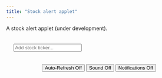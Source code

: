 ```yaml
---
title: "Stock alert applet"
---
```


A stock alert applet (under development). 

<div>
	
<input onkeyup="if (event.keyCode == 27) this.value = '';
		else if (event.keyCode == 13) {
			event.preventDefault(); 
			submitTicker();
		}"
id="tickerInput" style="margin:20px;" autocomplete="off" placeholder="Add stock ticker..."> 
<span id="msg"></span>

<div style="width:max-content; margin:auto">
<audio id="audio" src="{{ "that-was-quick.mp3" | relative_url }}" autostart="false"></audio>
<button onclick="toggleAlerts(this);">Auto-Refresh Off</button>
<button onclick="toggleSound(this);" id="soundButton">Sound Off</button>
<button onclick="toggleNotifications(this);" id="notificationButton">Notifications Off</button>
</div>
	
<ul style="list-style-type:none; padding-left:0px" id="stocklist"></ul>
	
</div>

<script> ////////////////////////////////////////////////////////////////
var tickerList = [];
let hourglasstimer;
	
function toggleAlerts(elt) {
	if (hourglasstimer) {
		elt.style.backgroundColor = "";
		elt.textContent = "Auto-Refresh Off";
		clearInterval(hourglasstimer);
		hourglasstimer = "";
	} else {	
		elt.style.backgroundColor = "#aaa";
		elt.textContent = "Auto-Refresh On";
		hourglasstimer = setInterval(function() {
			update();
		}, 5000);
	}
}
	
function toggleSound(elt) {
	if (elt.textContent == "Sound On") {
		elt.style.backgroundColor = "";
		elt.textContent = "Sound Off";
	} else {	
		elt.style.backgroundColor = "#aaa";
		elt.textContent = "Sound On";
		D('audio').play();
	}
}
	
function toggleNotifications(elt) {
	if (elt.textContent == "Notifications On") {
		elt.style.backgroundColor = "";
		elt.textContent = "Notifications Off";
	} else {	
	
		  // Let's check if the browser supports notifications
		  if (!("Notification" in window)) alert("This browser does not support desktop notification");

		  // Let's check whether notification permissions have already been granted
		  else if (Notification.permission === "granted") {	
			elt.style.backgroundColor = "#aaa";
			elt.textContent = "Notifications On";
		  }	
		  // Otherwise, we need to ask the user for permission
		  else if (Notification.permission !== "denied") {
		    Notification.requestPermission().then(function (permission) {
		      // If the user accepts, let's create a notification
		      if (permission === "granted") {
				elt.style.backgroundColor = "#aaa";
				elt.textContent = "Notifications On";
		      }
		    });
		  }	
	}
}


function update() {
	if (tickerList.length > 0) {
	let query = 'https://query1.finance.yahoo.com/v7/finance/quote?symbols=' + tickerList.join();
		
	fetch("https://sandboxansyble.herokuapp.com/", 
		{cache:'no-cache', headers: {'Target-URL': query }}).then(function(response) {
		return response.json();
	}).then(function(data) { 
	
	let buffer = data.quoteResponse.result;
	
	if (buffer) {
		var d = new Date();
		var n = d.toLocaleTimeString();
		D('msg').textContent = "Refreshed: " + n;
		buffer.forEach(function(stockData) {
			D(stockData.symbol + "-current").value = round(stockData.regularMarketPrice * 1);
			D(stockData.symbol + "-percent").textContent = stockData.symbol + " " + round(stockData.regularMarketChangePercent) + "%";
	
			if (stockData.regularMarketChangePercent > 0) D(stockData.symbol + "-percent").style.color = "#0b3";
			else if (stockData.regularMarketChangePercent < 0) D(stockData.symbol + "-percent").style.color = "#FF0000";
			else D(stockData.symbol + "-percent").style.color = "#333";
		});	
		tickerList.forEach(function(stock) {
			console.log("updating " + stock);

			let current = parseFloat(D(stock + "-current").value);
			let upper = parseFloat(D(stock + "-upper").value);
			let lower = parseFloat(D(stock + "-lower").value);

			let ring = false;
			let direction = "";
			if (current < lower) {
				if (D(stock + "-lower").style.fontWeight != "bold") ring = true;
				D(stock + "-lower").style.fontWeight = "bold";
				direction = "down";
			} else D(stock + "-lower").style.fontWeight = "initial";
			if (current > upper) {
				if (D(stock + "-upper").style.fontWeight != "bold") ring = true;
				D(stock + "-upper").style.fontWeight = "bold";
				direction = "up";
			} else D(stock + "-upper").style.fontWeight = "initial";

			if (ring) {
				if (D('soundButton').textContent == "Sound On") D('audio').play();	
				if (D('notificationButton').textContent == "Notifications On") 
					new Notification(stock + " is " + direction + " to $" + D(stock + "-current").value);
			}
		});
	} else D('msg').textContent = "Auto-refresh error.";	
	}).catch(function(error) { console.log(error); });	
	}
}
	
function submitTicker() {
	// options: https://query2.finance.yahoo.com/v7/finance/options/
	// quote: https://query1.finance.yahoo.com/v7/finance/quote?symbols=
	let query = 'https://query1.finance.yahoo.com/v7/finance/quote?symbols=' + D('tickerInput').value;	
	fetch("https://sandboxansyble.herokuapp.com/", 
		{cache:'no-cache', headers: {'Target-URL': query }}).then(function(response) {
		return response.json();
	}).then(function(data) { 
	
	// let buffer = data.optionChain.result[0].quote;
	let buffer = data.quoteResponse.result[0];
	
	if (buffer) {	
		let stock = buffer.symbol;
		D('msg').textContent =stock;
		D('msg').textContent += ": " + buffer.regularMarketPrice;
	
		if (!tickerList.includes(stock)) {			
			tickerList.push(stock);

			let newli = make("li");
			newli.id = stock;
	
			let newTickerX = make("button");
			newTickerX.textContent = "X";
			newTickerX.onclick = function() { 
				tickerList.splice(tickerList.indexOf(stock), 1); 
				remove(newli); 
			};	
	
			let newTicker = make("div");
			newTicker.id = stock + "-percent";
			newTicker.style.padding = "10px";
			newTicker.textContent = stock + " " + round(buffer.regularMarketChangePercent) + "%";
			newTicker.style.display = "inline-block";	
				newTicker.style.textAlign = "center";
				newTicker.style.width = "max-content";
			if (buffer.regularMarketChangePercent > 0) newTicker.style.color = "#0b3";
			else if (buffer.regularMarketChangePercent < 0) newTicker.style.color = "#FF0000";
	
			let lowerBound = make("input");
			lowerBound.value = round(buffer.regularMarketPrice * 0.98);
			lowerBound.id = stock + "-lower";
				lowerBound.style.textAlign = "center";
				lowerBound.style.width = "80px";	
			lowerBound.onblur = function() { update() };
			lowerBound.onkeyup = function() {
				if (event.keyCode == 13) {
					event.preventDefault(); 
					lowerBound.blur();
				}
			};
	
			let current = make("input");
			current.value = round(buffer.regularMarketPrice * 1);
			current.id = stock + "-current";
			current.disabled = true;
			current.style.border = "0px";
			current.style.backgroundColor = "transparent";
			current.style.color = "#333";
				current.style.textAlign = "center";
				current.style.width = "80px";
	
			let upperBound = make("input");
			upperBound.value = round(buffer.regularMarketPrice * 1.02);
			upperBound.id = stock + "-upper";
				upperBound.style.textAlign = "center";
				upperBound.style.width = "80px";
			upperBound.onblur = function() { update() };
			upperBound.onkeyup = function() {
				if (event.keyCode == 13) {
					event.preventDefault(); 
					lowerBound.blur();
				}
			};
	
			let m1 = make("button");
			m1.textContent = "1%";
			m1.onclick = function() { 	
				lowerBound.value = round(buffer.regularMarketPrice * 0.99);
				update();
			};	
			let m2 = make("button");
			m2.textContent = "2%";
			m2.onclick = function() { 	
				lowerBound.value = round(buffer.regularMarketPrice * 0.98);
				update();
			};	
			let m4 = make("button");
			m4.textContent = "4%";
			m4.onclick = function() { 	
				lowerBound.value = round(buffer.regularMarketPrice * 0.96);
				update();
			};	
			let m8 = make("button");
			m8.textContent = "8%";
			m8.onclick = function() { 	
				lowerBound.value = round(buffer.regularMarketPrice * 0.92);
				update();
			};	
	
	
			
			let n1 = make("button");
			n1.textContent = "1%";
			n1.onclick = function() { 	
				upperBound.value = round(buffer.regularMarketPrice * 1.01);
				update();
			};	
			let n2 = make("button");
			n2.textContent = "2%";
			n2.onclick = function() { 	
				upperBound.value = round(buffer.regularMarketPrice * 1.02);
				update();
			};	
			let n4 = make("button");
			n4.textContent = "4%";
			n4.onclick = function() { 	
				upperBound.value = round(buffer.regularMarketPrice * 1.04);
				update();
			};	
			let n8 = make("button");
			n8.textContent = "8%";
			n8.onclick = function() { 	
				upperBound.value = round(buffer.regularMarketPrice * 1.08);
				update();
			};	
	
	
			m1.style.marginRight = "20px";
			m8.style.marginLeft = "50px";
			n1.style.marginLeft = "20px";
			n8.style.marginRight = "20px";
	
			let li1 = make('div');	    
			let li2 = make('div'); 
			li1.style.margin = "auto";
			li2.style.margin = "auto";	   
			li1.style.width = "max-content";
			li2.style.width = "max-content";	    	
			li1.appendChild(newTicker);
			li2.appendChild(m8);
			li2.appendChild(m4);
			li2.appendChild(m2);
			li2.appendChild(m1);
			li2.appendChild(lowerBound);
			li2.appendChild(current);
			li2.appendChild(upperBound);
			li2.appendChild(n1);
			li2.appendChild(n2);
			li2.appendChild(n4);
			li2.appendChild(n8);
			li2.appendChild(newTickerX);
			newli.appendChild(li1);		
			newli.appendChild(li2);	       
			D('stocklist').appendChild(newli);
		} else	D('stocklist').appendChild(D(stock));	
	
		D('tickerInput').value = "";
	
	} else D('msg').textContent = "Ticker doesn't exist.";	
	}).catch(function(error) { console.log(error); });	
}
	
function round(num) {
	if (num > 1) return Math.floor(num*100)/100;
	return Math.floor(num*1000)/1000;
}
function D(string) { return document.getElementById(string);}
function make(string) { return document.createElement(string);}	
function remove(element) { element.parentNode.removeChild(element);}
</script>
    
